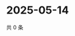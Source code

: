# 2025-05-14

共 0 条

<!-- BEGIN ZHIHUQUESTIONS -->
<!-- 最后更新时间 Wed May 14 2025 03:09:21 GMT+0800 (China Standard Time) -->

<!-- END ZHIHUQUESTIONS -->
